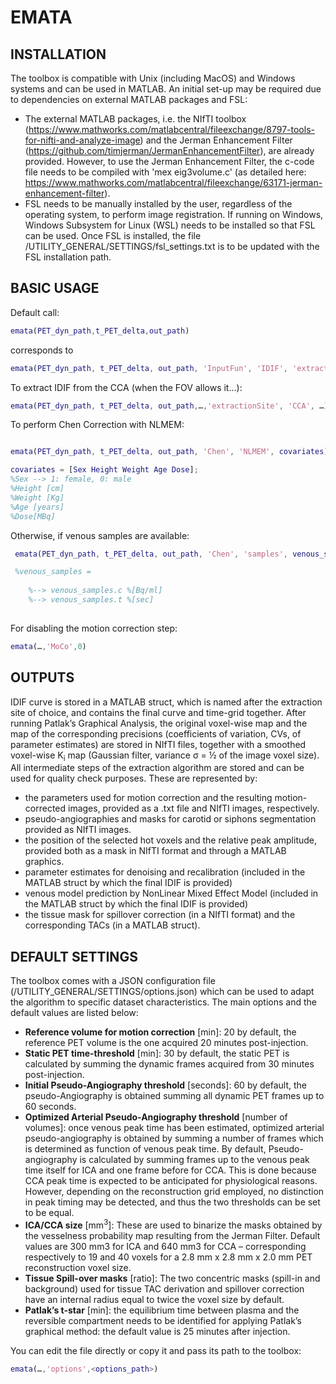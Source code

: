 # EMATA #

## INSTALLATION ##
The toolbox is compatible with Unix (including MacOS) and Windows systems and can be used in MATLAB. An initial set-up may be required due to dependencies on external MATLAB packages and FSL:
* The external MATLAB packages, i.e. the NIfTI toolbox (https://www.mathworks.com/matlabcentral/fileexchange/8797-tools-for-nifti-and-analyze-image) and the Jerman Enhancement Filter (https://github.com/timjerman/JermanEnhancementFilter), are already provided. However, to use the Jerman Enhancement Filter, the c-code file needs to be compiled with 'mex eig3volume.c' (as detailed here: https://www.mathworks.com/matlabcentral/fileexchange/63171-jerman-enhancement-filter). 
* FSL needs to be manually installed by the user, regardless of the operating system, to perform image registration. If running on Windows, Windows Subsystem for Linux (WSL) needs to be installed so that FSL can be used. Once FSL is installed, the file /UTILITY_GENERAL/SETTINGS/fsl_settings.txt is to be updated with the FSL installation path.

## BASIC USAGE ##

Default call: 
```matlab
emata(PET_dyn_path,t_PET_delta,out_path) 
```

corresponds to

```matlab
emata(PET_dyn_path, t_PET_delta, out_path, 'InputFun', 'IDIF', 'extractionSite', 'ICA', 'Feng', 1, 'Patlak', 1)
```

To extract IDIF from the CCA (when the FOV allows it…):  

```matlab
emata(PET_dyn_path, t_PET_delta, out_path,…,'extractionSite', 'CCA', …)
```

To perform Chen Correction with NLMEM: 

```matlab

emata(PET_dyn_path, t_PET_delta, out_path, 'Chen', 'NLMEM', covariates)

covariates = [Sex Height Weight Age Dose];    
%Sex --> 1: female, 0: male    
%Height [cm]   
%Weight [Kg]    
%Age [years]   
%Dose[MBq]

```

Otherwise, if venous samples are available:
```matlab
 emata(PET_dyn_path, t_PET_delta, out_path, 'Chen', 'samples', venous_samples)

 %venous_samples =    
	
	%--> venous_samples.c %[Bq/ml]    
	%--> venous_samples.t %[sec]
  
```

For disabling the motion correction step:
```matlab
emata(…,'MoCo',0)
```
## OUTPUTS ##
	
IDIF curve is stored in a MATLAB struct, which is named after the extraction site of choice, and contains the final curve and time-grid together.
After running Patlak’s Graphical Analysis, the original voxel-wise map and the map of the corresponding precisions (coefficients of variation, CVs, of parameter estimates) are stored in NIfTI files, together with a smoothed voxel-wise K<sub>i</sub> map (Gaussian filter, variance σ = ½ of the image voxel size). 
All intermediate steps of the extraction algorithm are stored and can be used for quality check purposes. These are represented by: 
* the parameters used for motion correction and the resulting motion-corrected images, provided as a .txt file and NIfTI images, respectively.
* pseudo-angiographies and masks for carotid or siphons segmentation provided as NIfTI images.
* the position of the selected hot voxels and the relative peak amplitude, provided both as a mask in NIfTI format and through a MATLAB graphics. 
* parameter estimates for denoising and recalibration (included in the MATLAB struct by which the final IDIF is provided)
* venous model prediction by NonLinear Mixed Effect Model (included in the MATLAB struct by which the final IDIF is provided)
* the tissue mask for spillover correction (in a NIfTI format) and the corresponding TACs (in a MATLAB struct).

## DEFAULT SETTINGS ##
The toolbox comes with a JSON configuration file (/UTILITY_GENERAL/SETTINGS/options.json) which can be used to adapt the algorithm to specific dataset characteristics. The main options and the default values are listed below:
* **Reference volume for motion correction** [min]: 20 by default, the reference PET volume is the one acquired 20 minutes post-injection.
* **Static PET time-threshold** [min]: 30 by default, the static PET is calculated by summing the dynamic frames acquired from 30 minutes post-injection. 
* **Initial Pseudo-Angiography threshold** [seconds]: 60 by default, the pseudo-Angiography is obtained summing all dynamic PET frames up to 60 seconds.
* **Optimized Arterial Pseudo-Angiography threshold** [number of volumes]: once venous peak time has been estimated, optimized arterial pseudo-angiography is obtained by summing a number of frames which is determined as function of venous peak time. By default, Pseudo-angiography is calculated by summing frames up to the venous peak time itself for ICA and one frame before for CCA. This is done because CCA peak time is expected to be anticipated for physiological reasons. However, depending on the reconstruction grid employed, no distinction in peak timing may be detected, and thus the two thresholds can be set to be equal.
* **ICA/CCA size** [mm<sup>3</sup>]:  These are used to binarize the masks obtained by the vesselness probability map resulting from the Jerman Filter. Default values are 300 mm3 for ICA and 640 mm3 for CCA – corresponding respectively to 19 and 40 voxels for a 2.8 mm x 2.8 mm x 2.0 mm PET reconstruction voxel size.
* **Tissue Spill-over masks** [ratio]: The two concentric masks (spill-in and background) used for tissue TAC derivation and spillover correction have an internal radius equal to twice the voxel size by default. 
* **Patlak’s t-star** [min]: the equilibrium time between plasma and the reversible compartment needs to be identified for applying Patlak’s graphical method: the default value is 25 minutes after injection.

You can edit the file directly or copy it and pass its path to the toolbox:

```matlab
emata(…,'options',<options_path>)
```






